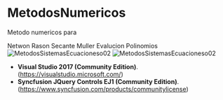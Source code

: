 # MetodosNumericos

Metodo numericos para

Netwon Rason
Secante
Muller
Evalucion Polinomios
![MetodosSistemasEcuacioneso02](https://github.com/choquidownn25/MetodosNumericos/tree/main/MetodosSistemasEcuaciones/MetodosSistemasEcuacioneso02/Img/1.png)
![MetodosSistemasEcuacioneso02](https://github.com/choquidownn25/MetodosNumericos/tree/main/MetodosSistemasEcuaciones/MetodosSistemasEcuacioneso02/Img/2.png)

- **Visual Studio 2017 (Community Edition)**. (https://visualstudio.microsoft.com/) 
- **Syncfusion JQuery Controls EJ1 (Community Edition)**. (https://www.syncfusion.com/products/communitylicense)


